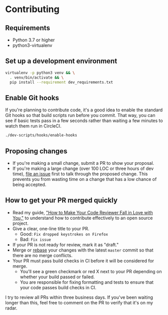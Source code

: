 # Contributing

## Requirements

- Python 3.7 or higher
- python3-virtualenv

## Set up a development environment

```bash
virtualenv -p python3 venv && \
  . venv/bin/activate && \
  pip install --requirement dev_requirements.txt
```

## Enable Git hooks

If you're planning to contribute code, it's a good idea to enable the standard Git hooks so that build scripts run before you commit. That way, you can see if basic tests pass in a few seconds rather than waiting a few minutes to watch them run in CircleCI.

```bash
./dev-scripts/hooks/enable-hooks
```

## Proposing changes

- If you're making a small change, submit a PR to show your proposal.
- If you're making a large change (over 100 LOC or three hours of dev time), [file an issue](https://github.com/mtlynch/picoshare/issues/new/choose) first to talk through the proposed change. This prevents you from wasting time on a change that has a low chance of being accepted.

## How to get your PR merged quickly

- Read my guide, ["How to Make Your Code Reviewer Fall in Love with You,"](https://mtlynch.io/code-review-love/) to understand how to contribute effectively to an open source project.
- Give a clear, one-line title to your PR.
  - Good: `Fix dropped keystrokes on Firefox`
  - Bad: `Fix issue`
- If your PR is not ready for review, mark it as "draft."
- Merge or [rebase](https://www.atlassian.com/git/tutorials/rewriting-history/git-rebase) your changes with the latest `master` commit so that there are no merge conflicts.
- Your PR must pass build checks in CI before it will be considered for merge.
  - You'll see a green checkmark or red X next to your PR depending on whether your build passed or failed.
  - You are responsible for fixing formatting and tests to ensure that your code passes build checks in CI.

I try to review all PRs within three business days. If you've been waiting longer than this, feel free to comment on the PR to verify that it's on my radar.
